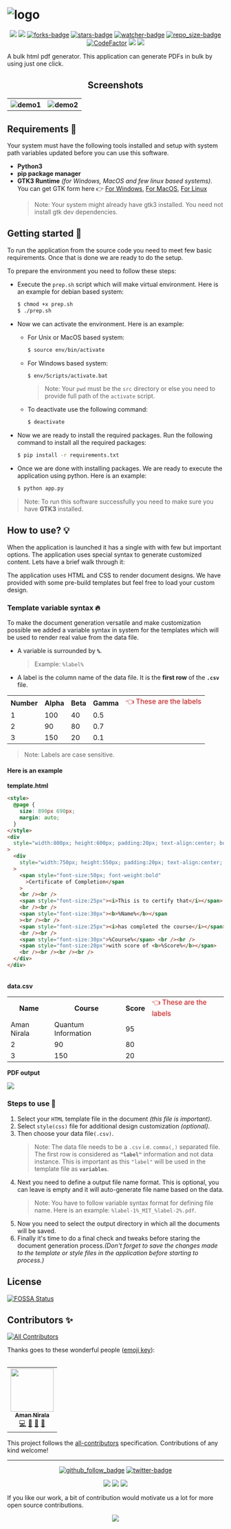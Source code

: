 # ![logo](ic.png)

<p align="center">
<a href="https://github.com/amannirala13/BulkPDF-Gen/issues"><img src="https://img.shields.io/github/issues/amannirala13/BulkPDF-Gen"></a>
<a href="https://github.com/amannirala13/BulkPDF-Gen/pulls"><img src="https://img.shields.io/github/issues-pr/amannirala13/BulkPDF-Gen"></a>
<a href="https://github.com/amannirala13/BulkPDF-Gen/network/members"><img alt = "forks-badge" src="https://img.shields.io/github/forks/amannirala13/BulkPDF-Gen?color=blueviolet"></a>
<a href="https://github.com/amannirala13/BulkPDF-Gen/stargazers"><img alt = "stars-badge" src="https://img.shields.io/github/stars/amannirala13/BulkPDF-Gen?color=yellow"></a>
<a href="https://github.com/amannirala13/BulkPDF-Gen/watchers"><img alt="watcher-badge" src="https://img.shields.io/github/watchers/amannirala13/BulkPDF-Gen?color=teal"></a>
<a href="https://github.com/amannirala13/BulkPDF-Gen/archive/master.zip"><img alt = "repo_size-badge" src="https://img.shields.io/github/repo-size/amannirala13/BulkPDF-Gen"></a>
<a href="https://www.codefactor.io/repository/github/amannirala13/bulkpdf-gen"><img src="https://www.codefactor.io/repository/github/amannirala13/bulkpdf-gen/badge" alt="CodeFactor" /></a>
<a href="https://www.codacy.com/gh/amannirala13/BulkPDF-Gen/dashboard?utm_source=github.com&amp;utm_medium=referral&amp;utm_content=amannirala13/BulkPDF-Gen&amp;utm_campaign=Badge_Grade"><img src="https://app.codacy.com/project/badge/Grade/d7adbda47530420d9b9167f0a4daf48b"/></a>
<a href="https://app.fossa.com/projects/git%2Bgithub.com%2Famannirala13%2FBulkPDF-Gen?ref=badge_shield"></a><img src='https://app.fossa.com/api/projects/git%2Bgithub.com%2Famannirala13%2FBulkPDF-Gen.svg?type=shield'></img></a>
</p>

A bulk html pdf generator. This application can generate PDFs in bulk by using just one click.

<p align="center">
<h2 align="center">Screenshots</h2>
<table>
<tr>
<th><img src="ss3.png" alt="demo1"/></h>
<th><img src="ss2.png" alt="demo2"/></th>
<tr>
</table>
</p>

## Requirements 🧱

Your system must have the following tools installed and setup with system path variables updated before you can use this software.

- **Python3**
- **pip package manager**
- **GTK3 Runtime** _(for Windows, MacOS and few linux based systems)_.
  You can get GTK form here 👉 [For Windows](https://www.gtk.org/docs/installations/windows/), [For MacOS](https://www.gtk.org/docs/installations/macos/), [For Linux](https://www.gtk.org/docs/installations/linux/)
  > Note: Your system might already have gtk3 installed. You need not install gtk dev dependencies.

## Getting started 🚀

To run the application from the source code you need to meet few basic requirements. Once that is done we are ready to do the setup.

To prepare the environment you need to follow these steps:

- Execute the `prep.sh` script which will make virtual environment. Here is an example for debian based system:

  ```sh
  $ chmod +x prep.sh
  $ ./prep.sh
  ```

- Now we can activate the environment. Here is an example:

  - For Unix or MacOS based system:

    ```sh
    $ source env/bin/activate
    ```

  - For Windows based system:

    ```sh
    $ env/Scripts/activate.bat
    ```

    > Note: Your `pwd` must be the `src` directory or else you need to provide full path of the `activate` script.

  - To deactivate use the following command:
    ```sh
    $ deactivate
    ```

- Now we are ready to install the required packages. Run the following command to install all the required packages:

  ```sh
  $ pip install -r requirements.txt
  ```

- Once we are done with installing packages. We are ready to execute the application using python. Here is an example:
  ```sh
  $ python app.py
  ```

> Note: To run this software successfully you need to make sure you have **GTK3** installed.

## How to use? 💡

When the application is launched it has a single with with few but important options. The application uses special syntax to generate customized content. Lets have a brief walk through it:

The application uses HTML and CSS to render document designs. We have provided with some pre-build templates but feel free to load your custom design.

### Template variable syntax 🔥

To make the document generation versatile and make customization possible we added a variable syntax in system for the templates which will be used to render real value from the data file.

- A variable is surrounded by **`%`**.
  > Example: `%label%`
- A label is the column name of the data file. It is the **first row** of the **`.csv`** file.

<table>
<tr>
<th>Number</th>
<th>Alpha</th>
<th>Beta</th>
<th>Gamma</th>
<td style="color:red">👈 These are the labels</td>
</tr>
<tr>
<td>1</td>
<td>100</td>
<td>40</td>
<td>0.5</td>
</tr>
<tr>
<td>2</td>
<td>90</td>
<td>80</td>
<td>0.7</td>
</tr>
<tr>
<td>3</td>
<td>150</td>
<td>20</td>
<td>0.1</td>
</tr>
<table>

> Note: Labels are case sensitive.

#### Here is an example

**template.html**

```html
<style>
  @page {
    size: 890px 690px;
    margin: auto;
  }
</style>
<div
  style="width:800px; height:600px; padding:20px; text-align:center; border: 10px solid #787878"
>
  <div
    style="width:750px; height:550px; padding:20px; text-align:center; border: 5px solid #787878"
  >
    <span style="font-size:50px; font-weight:bold"
      >Certificate of Completion</span
    >
    <br /><br />
    <span style="font-size:25px"><i>This is to certify that</i></span>
    <br /><br />
    <span style="font-size:30px"><b>%Name%</b></span
    ><br /><br />
    <span style="font-size:25px"><i>has completed the course</i></span>
    <br /><br />
    <span style="font-size:30px">%Course%</span> <br /><br />
    <span style="font-size:20px">with score of <b>%Score%</b></span>
    <br /><br /><br /><br />
  </div>
</div>
```

<table>
<tr>
<b>data.csv</b>
</tr>
<tr>
<th>Name</th>
<th>Course</th>
<th>Score</th>
<td style="color:red">👈 These are the labels</td>
</tr>
<tr>
<td>Aman Nirala</td>
<td>Quantum Information</td>
<td>95</td>
</tr>
<tr>
<td>2</td>
<td>90</td>
<td>80</td>
</tr>
<tr>
<td>3</td>
<td>150</td>
<td>20</td>
</tr>
<table>

**PDF output**

![](ss4.jpg)

### Steps to use 🧐

1. Select your `HTML` template file in the document _(this file is important)_.
2. Select `style(css)` file for additional design customization _(optional)_.
3. Then choose your data file`(.csv)`.
   > Note: The data file needs to be a `.csv` i.e. `comma(,)` separated file. The first row is considered as **`"label"`** information and not data instance. This is important as this `"label"` will be used in the template file as **`variables`**.
4. Next you need to define a output file name format. This is optional, you can leave is empty and it will auto-generate file name based on the data.
   > Note: You have to follow variable syntax format for defining file name. Here is an example: `%label-1%_MIT_%label-2%.pdf`.
5. Now you need to select the output directory in which all the documents will be saved.
6. Finally it's time to do a final check and tweaks before staring the document generation process._(Don't forget to save the changes made to the template or style files in the application before starting to process.)_

## License

[![FOSSA Status](https://app.fossa.com/api/projects/git%2Bgithub.com%2Famannirala13%2FBulkPDF-Gen.svg?type=large)](https://app.fossa.com/projects/git%2Bgithub.com%2Famannirala13%2FBulkPDF-Gen?ref=badge_large)

## Contributors ✨

<!-- ALL-CONTRIBUTORS-BADGE:START - Do not remove or modify this section -->

[![All Contributors](https://img.shields.io/badge/all_contributors-1-orange.svg?style=flat-square)](#contributors-)

<!-- ALL-CONTRIBUTORS-BADGE:END -->

Thanks goes to these wonderful people ([emoji key](https://allcontributors.org/docs/en/emoji-key)):

<!-- ALL-CONTRIBUTORS-LIST:START - Do not remove or modify this section -->
<!-- prettier-ignore-start -->
<!-- markdownlint-disable -->
<table>
  <tr>
    <td align="center"><a href="https://amannirala.com/"><img src="https://avatars.githubusercontent.com/u/35570939?v=4?s=100" width="100px;" alt=""/><br /><sub><b>Aman Nirala</b></sub></a><br /><a href="https://github.com/amannirala13/BulkPDF-Gen/commits?author=amannirala13" title="Code">💻</a> <a href="https://github.com/amannirala13/BulkPDF-Gen/commits?author=amannirala13" title="Documentation">📖</a> <a href="#ideas-amannirala13" title="Ideas, Planning, & Feedback">🤔</a> <a href="#design-amannirala13" title="Design">🎨</a></td>
  </tr>
</table>

<!-- markdownlint-restore -->
<!-- prettier-ignore-end -->

<!-- ALL-CONTRIBUTORS-LIST:END -->

This project follows the [all-contributors](https://github.com/all-contributors/all-contributors) specification. Contributions of any kind welcome!

---

<p align="center">
<a href="https://github.com/amannirala13?tab=followers"><img alt = "github_follow_badge" src="https://img.shields.io/github/followers/amannirala13?label=Follow&style=social"/></a>
<a href = "https://twitter.com/AmanNirala13"><img alt="twitter-badge" src="https://img.shields.io/twitter/follow/amannirala13?label=Follow%20us&style=social"/></a>
</p>

<p align="center">
<a href="https://www.facebook.com/amannirala13"><img src="https://img.shields.io/badge/Follow-Facebook-RoyalBlue"/></a>
<a href="https://www.linkedin.com/in/amannirala13"><img src="https://img.shields.io/badge/Follow-LinkedIn-Blue"/></a>
<a href="https://www.researchgate.net/profile/Aman_Nirala"><img src="https://img.shields.io/badge/Follow-Research Gate-DeepSkyBlue"/></a>

</p>

If you like our work, a bit of contribution would motivate us a lot for more open source contributions.

<p align="center">
<a href="https://www.paypal.me/amannirala13"><img src="https://img.shields.io/badge/Donate-Paypal-blue?style=for-the-badge"></a>
</p>
